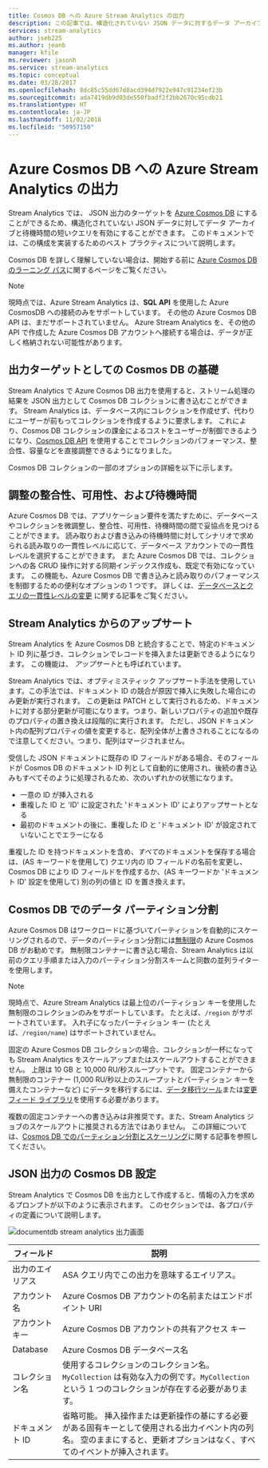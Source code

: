 ```yaml
---
title: Cosmos DB への Azure Stream Analytics の出力
description: この記事では、構造化されていない JSON データに対するデータ アーカイブと待機時間の短いクエリのために、Azure Stream Analytics を使用して、Azure Cosmos DB for JSON 出力に出力を保存する方法について説明します。
services: stream-analytics
author: jseb225
ms.author: jeanb
manager: kfile
ms.reviewer: jasonh
ms.service: stream-analytics
ms.topic: conceptual
ms.date: 03/28/2017
ms.openlocfilehash: 8dc85c55dd67d8acd394d7922e947c91234ef23b
ms.sourcegitcommit: ada7419db9d03de550fbadf2f2bb2670c95cdb21
ms.translationtype: HT
ms.contentlocale: ja-JP
ms.lasthandoff: 11/02/2018
ms.locfileid: "50957150"
---
```

# <a name="azure-stream-analytics-output-to-azure-cosmos-db"></a>Azure Cosmos DB への Azure Stream Analytics の出力  
Stream Analytics では、 JSON 出力のターゲットを [Azure Cosmos DB](https://azure.microsoft.com/services/documentdb/) にすることができるため、構造化されていない JSON データに対してデータ アーカイブと待機時間の短いクエリを有効にすることができます。 このドキュメントでは、この構成を実装するためのベスト プラクティスについて説明します。

Cosmos DB を詳しく理解していない場合は、開始する前に [Azure Cosmos DB のラーニング パス](https://azure.microsoft.com/documentation/learning-paths/documentdb/)に関するページをご覧ください。 

> [!Note]
> 現時点では、Azure Stream Analytics は、**SQL API** を使用した Azure CosmosDB への接続のみをサポートしています。
> その他の Azure Cosmos DB API は、まだサポートされていません。 Azure Stream Analytics を、その他のAPI で作成した Azure Cosmos DB アカウントへ接続する場合は、データが正しく格納されない可能性があります。 

## <a name="basics-of-cosmos-db-as-an-output-target"></a>出力ターゲットとしての Cosmos DB の基礎
Stream Analytics で Azure Cosmos DB 出力を使用すると、ストリーム処理の結果を JSON 出力として Cosmos DB コレクションに書き込むことができます。 Stream Analytics は、データベース内にコレクションを作成せず、代わりにユーザーが前もってコレクションを作成するように要求します。 これにより、Cosmos DB コレクションの課金によるコストをユーザーが制御できるようになり、[Cosmos DB API](https://msdn.microsoft.com/library/azure/dn781481.aspx) を使用することでコレクションのパフォーマンス、整合性、容量などを直接調整できるようになりました。 

Cosmos DB コレクションの一部のオプションの詳細を以下に示します。

## <a name="tune-consistency-availability-and-latency"></a>調整の整合性、可用性、および待機時間
Azure Cosmos DB では、アプリケーション要件を満たすために、データベースやコレクションを微調整し、整合性、可用性、待機時間の間で妥協点を見つけることができます。 読み取りおよび書き込みの待機時間に対してシナリオで求められる読み取りの一貫性レベルに応じて、データベース アカウントでの一貫性レベルを選択することができます。 また Azure Cosmos DB では、コレクションへの各 CRUD 操作に対する同期インデックス作成も、既定で有効になっています。 この機能も、Azure Cosmos DB で書き込みと読み取りのパフォーマンスを制御するための便利なオプションの 1 つです。 詳しくは、[データベースとクエリの一貫性レベルの変更](../cosmos-db/consistency-levels.md) に関する記事をご覧ください。

## <a name="upserts-from-stream-analytics"></a>Stream Analytics からのアップサート
Stream Analytics を Azure Cosmos DB と統合することで、特定のドキュメント ID 列に基づき、コレクションでレコードを挿入または更新できるようになります。 この機能は、 *アップサート*とも呼ばれています。

Stream Analytics では、オプティミスティック アップサート手法を使用しています。この手法では、ドキュメント ID の競合が原因で挿入に失敗した場合にのみ更新が実行されます。 この更新は PATCH として実行されるため、ドキュメントに対する部分更新が可能になります。つまり、新しいプロパティの追加や既存のプロパティの置き換えは段階的に実行されます。 ただし、JSON ドキュメント内の配列プロパティの値を変更すると、配列全体が上書きされることになるので注意してください。つまり、配列はマージされません。

受信した JSON ドキュメントに既存の ID フィールドがある場合、そのフィールドが Cosmos DB のドキュメント ID 列として自動的に使用され、後続の書き込みもすべてそのように処理されるため、次のいずれかの状態になります。
- 一意の ID が挿入される
- 重複した ID と 'ID' に設定された 'ドキュメント ID' によりアップサートとなる
- 最初のドキュメントの後に、重複した ID と 'ドキュメント ID' が設定されていないことでエラーになる

重複した ID を持つドキュメントを含め、<i>すべて</i>のドキュメントを保存する場合は、(AS キーワードを使用して) クエリ内の ID フィールドの名前を変更し、Cosmos DB により ID フィールドを作成するか、(AS キーワードか 'ドキュメント ID' 設定を使用して) 別の列の値と ID を置き換えます。

## <a name="data-partitioning-in-cosmos-db"></a>Cosmos DB でのデータ パーティション分割
Azure Cosmos DB はワークロードに基づいてパーティションを自動的にスケーリングされるので、データのパーティション分割には[無制限](../cosmos-db/partition-data.md)の Azure Cosmos DB がお勧めです。 無制限コンテナーに書き込む場合、Stream Analytics は以前のクエリ手順または入力のパーティション分割スキームと同数の並列ライターを使用します。
> [!Note]
> 現時点で、Azure Stream Analytics は最上位のパーティション キーを使用した無制限のコレクションのみをサポートしています。 たとえば、`/region` がサポートされています。 入れ子になったパーティション キー (たとえば、`/region/name`) はサポートされていません。 

固定の Azure Cosmos DB コレクションの場合、コレクションが一杯になっても Stream Analytics をスケールアップまたはスケールアウトすることができません。 上限は 10 GB と 10,000 RU/秒スループットです。  固定コンテナーから無制限のコンテナー (1,000 RU/秒以上のスループットとパーティション キーを備えたコンテナーなど) にデータを移行するには、[データ移行ツール](../cosmos-db/import-data.md)または[変更フィード ライブラリ](../cosmos-db/change-feed.md)を使用する必要があります。

複数の固定コンテナーへの書き込みは非推奨です。また、Stream Analytics ジョブのスケールアウトに推奨される方法ではありません。 この詳細については、[Cosmos DB でのパーティション分割とスケーリング](../cosmos-db/sql-api-partition-data.md)に関する記事を参照してください。

## <a name="cosmos-db-settings-for-json-output"></a>JSON 出力の Cosmos DB 設定
Stream Analytics で Cosmos DB を出力として作成すると、情報の入力を求めるプロンプトが以下のように表示されます。 このセクションでは、各プロパティの定義について説明します。


![documentdb stream analytics 出力画面](media/stream-analytics-documentdb-output/stream-analytics-documentdb-output-1.png)

フィールド           | 説明 
-------------   | -------------
出力のエイリアス    | ASA クエリ内でこの出力を意味するエイリアス。   
アカウント名    | Azure Cosmos DB アカウントの名前またはエンドポイント URI 
アカウント キー     | Azure Cosmos DB アカウントの共有アクセス キー
Database        | Azure Cosmos DB データベース名
コレクション名 | 使用するコレクションのコレクション名。 `MyCollection` は有効な入力の例です。`MyCollection` という 1 つのコレクションが存在する必要があります。  
ドキュメント ID     | 省略可能。 挿入操作または更新操作の基にする必要がある固有キーとして使用される出力イベント内の列名。 空のままにすると、更新オプションはなく、すべてのイベントが挿入されます。
